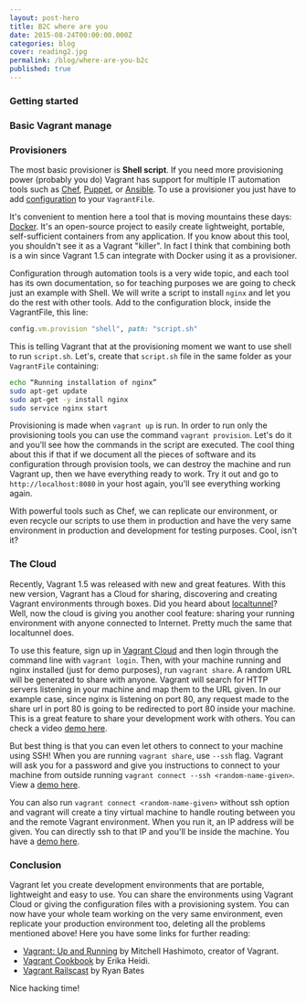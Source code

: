 ```yaml
---
layout: post-hero
title: B2C where are you
date: 2015-08-24T00:00:00.000Z
categories: blog
cover: reading2.jpg
permalink: /blog/where-are-you-b2c
published: true
---
```






### Getting started



### Basic Vagrant manage


### Provisioners

The most basic provisioner is **Shell script**. If you need more provisioning power (probably you do) Vagrant has support for multiple IT automation tools such as [Chef](http://www.getchef.com/chef/), [Puppet](http://puppetlabs.com/), or [Ansible](http://www.ansible.com/home). To use a provisioner you just have to add [configuration](http://docs.vagrantup.com/v2/provisioning/index.html) to your `VagrantFile`.

It's convenient to mention here a tool that is moving mountains these days: [Docker](http://www.docker.io). It's an open-source project to easily create lightweight, portable, self-sufficient containers from any application. If you know about this tool, you shouldn't see it as a Vagrant "killer". In fact I think that combining both is a win since Vagrant 1.5 can integrate with Docker using it as a provisioner.  

Configuration through automation tools is a very wide topic, and each tool has its own documentation, so for teaching purposes we are going to check just an example with Shell. We will write a script to install `nginx` and let you do the rest with other tools. Add to the configuration block, inside the VagrantFile, this line:

```ruby
config.vm.provision "shell", path: "script.sh"
```

This is telling Vagrant that at the provisioning moment we want to use shell  to run `script.sh`. Let's, create that `script.sh` file in the same folder as your `VagrantFile` containing:

```bash
echo “Running installation of nginx”
sudo apt-get update
sudo apt-get -y install nginx
sudo service nginx start
```

Provisioning is made when `vagrant up` is run. In order to run only the provisioning tools you can use the command `vagrant provision`. Let's do it and you’ll see how the commands in the script are executed. The cool thing about this if that if we document all the pieces of software and its configuration through provision tools, we can destroy the machine and run Vagrant up, then we have everything ready to work. Try it out and go to `http://localhost:8080` in your host again, you'll see everything working again.

With powerful tools such as Chef, we can replicate our environment, or even recycle our scripts to use them in production and have the very same environment in production and development for testing purposes. Cool, isn't it?

### The Cloud

Recently, Vagrant 1.5 was released with new and great features. With this new version, Vagrant has a Cloud for sharing, discovering and creating Vagrant environments through boxes. Did you heard about [localtunnel](http://localtunnel.me/)? Well, now the cloud is giving you another cool feature: sharing your running environment with anyone connected to Internet. Pretty much the same that localtunnel does.

To use this feature, sign up in [Vagrant Cloud](https://vagrantcloud.com/) and then login through the command line with `vagrant login`. Then, with your machine running and nginx installed (just for demo purposes), run `vagrant share`. A random URL will be generated to share with anyone. Vagrant will search for HTTP servers listening in your machine and map them to the URL given. In our example case, since nginx is listening on port 80, any request made to the share url in port 80 is going to be redirected to port 80 inside your machine. This is a great feature to share your development work with others. You can check a video [demo here](http://vimeo.com/87525972).

But best thing is that you can even let others to connect to your machine using SSH! When you are running `vagrant share`, use `--ssh` flag. Vagrant will ask you for a password and give you instructions to connect to your machine from outside running `vagrant connect --ssh <random-name-given>`. View a [demo here](http://vimeo.com/87525810).

You can also run `vagrant connect <random-name-given>` without ssh option and vagrant will create a tiny virtual machine to handle routing between you and the remote Vagrant environment. When you run it, an IP address will be given. You can directly ssh to that IP and you'll be inside the machine. You have a [demo here](http://vimeo.com/87590529).

### Conclusion

Vagrant let you create development environments that are portable, lightweight and easy to use. You can share the environments using Vagrant Cloud or giving the configuration files with a provisioning system. You can now have your whole team working on the very same environment, even replicate your production environment too, deleting all the problems mentioned above! Here you have some links for further reading:

- [Vagrant: Up and Running](http://shop.oreilly.com/product/0636920026358.do) by Mitchell Hashimoto, creator of Vagrant.
- [Vagrant Cookbook](https://leanpub.com/vagrantcookbook) by Erika Heidi.
- [Vagrant Railscast](http://railscasts.com/episodes/292-virtual-machines-with-vagrant?view=asciicast) by Ryan Bates

Nice hacking time!
